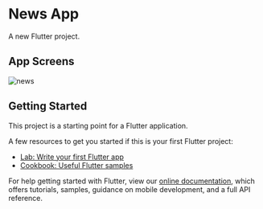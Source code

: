 # News App

A new Flutter project.

## App Screens
![news](https://user-images.githubusercontent.com/90062803/195691632-dd8ed51e-65c5-4872-9286-56199ab0497a.png)



## Getting Started

This project is a starting point for a Flutter application.

A few resources to get you started if this is your first Flutter project:

- [Lab: Write your first Flutter app](https://flutter.dev/docs/get-started/codelab)
- [Cookbook: Useful Flutter samples](https://flutter.dev/docs/cookbook)

For help getting started with Flutter, view our
[online documentation](https://flutter.dev/docs), which offers tutorials,
samples, guidance on mobile development, and a full API reference.
